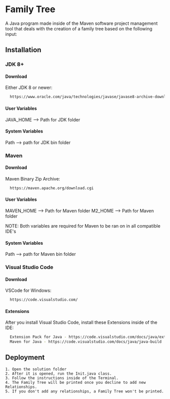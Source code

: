 
# Family Tree

A Java program made inside of the Maven software project management tool that deals with the creation of a family tree based on the following input:

<child name> <parent name>




## Installation

### JDK 8+

#### Download

Either JDK 8 or newer:

```bash
  https://www.oracle.com/java/technologies/javase/javase8-archive-downloads.html
```
#### User Variables

JAVA_HOME --> Path for JDK folder

#### System Variables

Path --> path for JDK bin folder


### Maven

#### Download

Maven Binary Zip Archive:

```bash
  https://maven.apache.org/download.cgi
```

#### User Variables

MAVEN_HOME --> Path for Maven folder
M2_HOME --> Path for Maven folder

NOTE: Both variables are required for Maven to be ran on in all compatible IDE's


#### System Variables

Path --> path for Maven bin folder


### Visual Studio Code

#### Download

VSCode for Windows:

```bash
  https://code.visualstudio.com/
```
    
#### Extensions
After you install Visual Studio Code, install these Extensions inside of the IDE:

```bash
  Extension Pack for Java - https://code.visualstudio.com/docs/java/extensions
  Maven for Java - https://code.visualstudio.com/docs/java/java-build
```



## Deployment

    1. Open the solution folder
    2. After it is opened, run the Init.java class.
    3. Follow the instructions inside of the Terminal.
    4. The Family Tree will be printed once you decline to add new Relationships.
    5. If you don't add any relationships, a Family Tree won't be printed.
